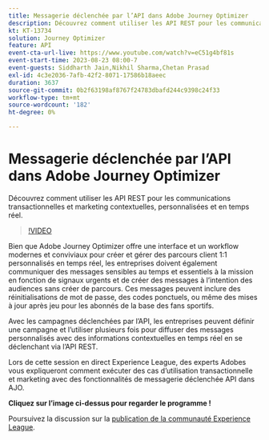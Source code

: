 ```yaml
---
title: Messagerie déclenchée par l’API dans Adobe Journey Optimizer
description: Découvrez comment utiliser les API REST pour les communications transactionnelles et marketing contextuelles, personnalisées et en temps réel.
kt: KT-13734
solution: Journey Optimizer
feature: API
event-cta-url-live: https://www.youtube.com/watch?v=eC51g4bf81s
event-start-time: 2023-08-23 08:00-7
event-guests: Siddharth Jain,Nikhil Sharma,Chetan Prasad
exl-id: 4c3e2036-7afb-42f2-8071-17586b18aeec
duration: 3637
source-git-commit: 0b2f63198af8767f24783dbafd244c9398c24f33
workflow-type: tm+mt
source-wordcount: '182'
ht-degree: 0%

---
```


# Messagerie déclenchée par l’API dans Adobe Journey Optimizer

Découvrez comment utiliser les API REST pour les communications transactionnelles et marketing contextuelles, personnalisées et en temps réel.

>[!VIDEO](https://video.tv.adobe.com/v/3422169/?learn=on)

Bien que Adobe Journey Optimizer offre une interface et un workflow modernes et conviviaux pour créer et gérer des parcours client 1:1 personnalisés en temps réel, les entreprises doivent également communiquer des messages sensibles au temps et essentiels à la mission en fonction de signaux urgents et de créer des messages à l’intention des audiences sans créer de parcours. Ces messages peuvent inclure des réinitialisations de mot de passe, des codes ponctuels, ou même des mises à jour après jeu pour les abonnés de la base des fans sportifs.

Avec les campagnes déclenchées par l’API, les entreprises peuvent définir une campagne et l’utiliser plusieurs fois pour diffuser des messages personnalisés avec des informations contextuelles en temps réel en se déclenchant via l’API REST.

Lors de cette session en direct Experience League, des experts Adobes vous expliqueront comment exécuter des cas d’utilisation transactionnelle et marketing avec des fonctionnalités de messagerie déclenchée API dans AJO.

**Cliquez sur l’image ci-dessus pour regarder le programme !**

Poursuivez la discussion sur la [publication de la communauté Experience League](https://experienceleaguecommunities.adobe.com/t5/journey-optimizer-discussions/experience-league-live-post-session-discussion-api-triggered/m-p/614273#M132).

